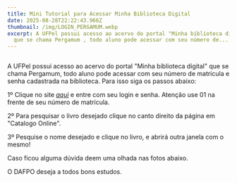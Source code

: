 ```yaml
---
title: Mini Tutorial para Acessar Minha Biblioteca Digital
date: 2025-08-28T22:22:43.966Z
thumbnail: /img/LOGIN_PERGAMUM.webp
excerpt: A UFPel possui acesso ao acervo do portal "Minha biblioteca digital"
  que se chama Pergamum , todo aluno pode acessar com seu número de...
---
```

![]()

<!--StartFragment-->

A UFPel possui acesso ao acervo do portal "Minha biblioteca digital" que se chama Pergamum, todo aluno pode acessar com seu número de matricula e senha cadastrada na biblioteca. Para isso siga os passos abaixo:

1º Clique no site *[aqui](https://pergamum.ufpel.edu.br/meupergamum)* e entre com seu login e senha. Atenção use 01 na frente de seu número de matrícula.

2º Para pesquisar o livro desejado clique no canto direito da página em "Catalogo Online".

3º Pesquise o nome desejado e clique no livro, e abrirá outra janela com o mesmo!

Caso ficou alguma dúvida deem uma olhada nas fotos abaixo.

O DAFPO deseja a todos bons estudos.

<!--EndFragment-->